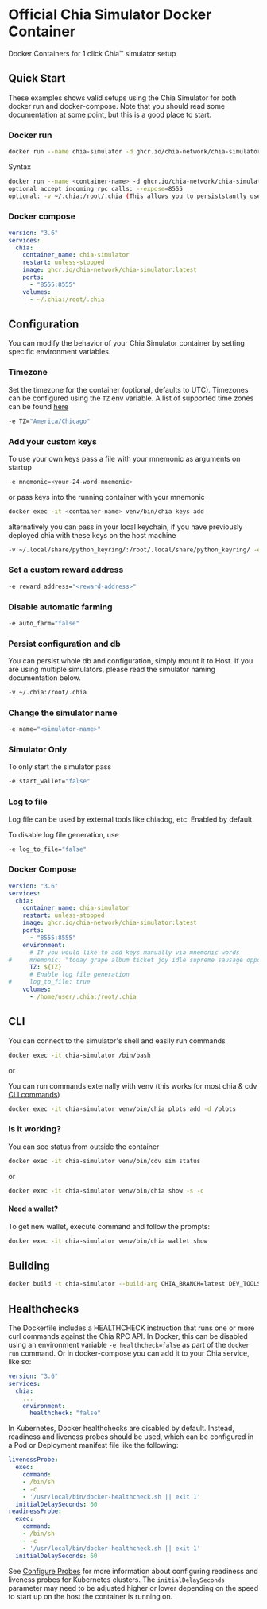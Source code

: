 # Official Chia Simulator Docker Container
 Docker Containers for 1 click Chia™ simulator setup

## Quick Start

These examples shows valid setups using the Chia Simulator for both docker run and docker-compose. Note that you should read some documentation at some point, but this is a good place to start.

### Docker run

```bash
docker run --name chia-simulator -d ghcr.io/chia-network/chia-simulator:latest --expose=8555 -v ~/.chia:/root/.chia
```
Syntax
```bash
docker run --name <container-name> -d ghcr.io/chia-network/chia-simulator:latest -v /path/to/simulator/files:/root
optional accept incoming rpc calls: --expose=8555
optional: -v ~/.chia:/root/.chia (This allows you to persiststantly use the same simulator)
```

### Docker compose

```yaml
version: "3.6"
services:
  chia:
    container_name: chia-simulator
    restart: unless-stopped
    image: ghcr.io/chia-network/chia-simulator:latest
    ports:
      - "8555:8555"
    volumes:
      - ~/.chia:/root/.chia
```

## Configuration

You can modify the behavior of your Chia Simulator container by setting specific environment variables.

### Timezone

Set the timezone for the container (optional, defaults to UTC).
Timezones can be configured using the `TZ` env variable. A list of supported time zones can be found [here](http://manpages.ubuntu.com/manpages/focal/man3/DateTime::TimeZone::Catalog.3pm.html)
```bash
-e TZ="America/Chicago"
```

### Add your custom keys

To use your own keys pass a file with your mnemonic as arguments on startup
```bash
-e mnemonic=<your-24-word-mnemonic>
```
or pass keys into the running container with your mnemonic
```bash
docker exec -it <container-name> venv/bin/chia keys add
```
alternatively you can pass in your local keychain, if you have previously deployed chia with these keys on the host machine
```bash
-v ~/.local/share/python_keyring/:/root/.local/share/python_keyring/ -e fingerprint="<fingerprint>"
```

### Set a custom reward address
```bash
-e reward_address="<reward-address>"
```

### Disable automatic farming
```bash
-e auto_farm="false"
```

### Persist configuration and db

You can persist whole db and configuration, simply mount it to Host. If you are using multiple simulators, please read the simulator naming documentation below.
```bash
-v ~/.chia:/root/.chia
```

### Change the simulator name
```bash
-e name="<simulator-name>"
```

### Simulator Only

To only start the simulator pass
```bash
-e start_wallet="false"
```

### Log to file
Log file can be used by external tools like chiadog, etc. Enabled by default.

To disable log file generation, use
```bash
-e log_to_file="false"
```

### Docker Compose

```yaml
version: "3.6"
services:
  chia:
    container_name: chia-simulator
    restart: unless-stopped
    image: ghcr.io/chia-network/chia-simulator:latest
    ports:
      - "8555:8555"
    environment:
      # If you would like to add keys manually via mnemonic words
#     mnemonic: "today grape album ticket joy idle supreme sausage oppose voice angle roast you oven betray exact memory riot escape high dragon knock food blade"
      TZ: ${TZ}
      # Enable log file generation
#     log_to_file: true
    volumes:
      - /home/user/.chia:/root/.chia
```

## CLI
You can connect to the simulator's shell and easily run commands
```bash
docker exec -it chia-simulator /bin/bash
```
or

You can run commands externally with venv (this works for most chia & cdv [CLI commands](https://github.com/Chia-Network/chia-blockchain/wiki/CLI-Commands-Reference))
```bash
docker exec -it chia-simulator venv/bin/chia plots add -d /plots
```

### Is it working?

You can see status from outside the container
```bash
docker exec -it chia-simulator venv/bin/cdv sim status
```
or
```bash
docker exec -it chia-simulator venv/bin/chia show -s -c
```

#### Need a wallet?

To get new wallet, execute command and follow the prompts:

```bash
docker exec -it chia-simulator venv/bin/chia wallet show
```

## Building

```bash
docker build -t chia-simulator --build-arg CHIA_BRANCH=latest DEV_TOOLS_BRANCH=main .
```

## Healthchecks

The Dockerfile includes a HEALTHCHECK instruction that runs one or more curl commands against the Chia RPC API. In Docker, this can be disabled using an environment variable `-e healthcheck=false` as part of the `docker run` command. Or in docker-compose you can add it to your Chia service, like so:

```yaml
version: "3.6"
services:
  chia:
    ...
    environment:
      healthcheck: "false"
```

In Kubernetes, Docker healthchecks are disabled by default. Instead, readiness and liveness probes should be used, which can be configured in a Pod or Deployment manifest file like the following:

```yaml
livenessProbe:
  exec:
    command:
    - /bin/sh
    - -c
    - '/usr/local/bin/docker-healthcheck.sh || exit 1'
  initialDelaySeconds: 60
readinessProbe:
  exec:
    command:
    - /bin/sh
    - -c
    - '/usr/local/bin/docker-healthcheck.sh || exit 1'
  initialDelaySeconds: 60
```

See [Configure Probes](https://kubernetes.io/docs/tasks/configure-pod-container/configure-liveness-readiness-startup-probes/#configure-probes) for more information about configuring readiness and liveness probes for Kubernetes clusters. The `initialDelaySeconds` parameter may need to be adjusted higher or lower depending on the speed to start up on the host the container is running on.
